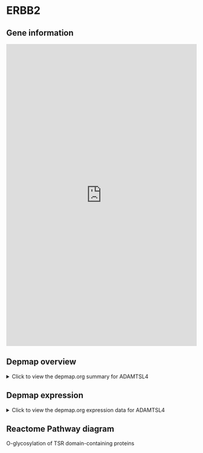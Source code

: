 <h1>ERBB2</h1>

<h2>Gene information</h2>
<iframe src="https://depmap.org/portal/gene/ADAMTSL4?tab=about" style="border:none;width:100%;height:800px"></iframe>

<h2>Depmap overview</h2>
<details>
  <summary>Click to view the depmap.org summary for ADAMTSL4</summary>
  <iframe src="https://depmap.org/portal/gene/ADAMTSL4?tab=overview" style="border:none;width:100%;height:800px"></iframe>
</details>

<h2>Depmap expression</h2>
<details>
  <summary>Click to view the depmap.org expression data for ADAMTSL4</summary>
  <iframe src="https://depmap.org/portal/gene/ADAMTSL4?tab=characterization" style="border:none;width:100%;height:800px"></iframe>
</details>



<h2>Reactome Pathway diagram</h2>
O-glycosylation of TSR domain-containing proteins
<div id="diagramHolder"></div>

<script>
    //Creating the Reactome Diagram widget
    //Take into account a proxy needs to be set up in your server side pointing to www.reactome.org
    function onReactomeDiagramReady(){  //This function is automatically called when the widget code is ready to be used
        var diagram = Reactome.Diagram.create({
            "placeHolder" : "diagramHolder",
            "width" : 900,
            "height" : 500
        });

        //Initialising it to the "Hemostasis" pathway
        diagram.loadDiagram("R-HSA-5173214");

        //Adding different listeners

        diagram.onDiagramLoaded(function (loaded) {
            console.info("Loaded ", loaded);
            diagram.flagItems("BAD");
	    diagram.flagItems("Q92934");
            if (loaded == "R-HSA-5173214") diagram.selectItem("R-HSA-5173214");
        });

     }
</script>



